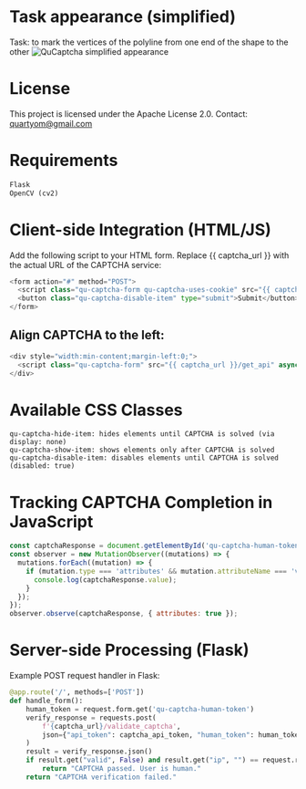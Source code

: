 # Task appearance (simplified)
Task: to mark the vertices of the polyline from one end of the shape to the other
![QuCaptcha simplified appearance](https://lh7-rt.googleusercontent.com/docsz/AD_4nXeYAg7wwDzCs9tNKEcyRsYmyArFIuzUKWAgPZUtctT_MvbARcER15DYcGdFos5T_J-8fEo1e7g31P_zEypctWgQGvR3odjTLGt94OAeUvPeqXmqcELjSBysQl7HSnQQFGD4NR8Xfg?key=dnTGlPGafZ97PkobWORP-axG)
# License
This project is licensed under the Apache License 2.0.
Contact: quartyom@gmail.com

# Requirements
```Python 3.6+
Flask
OpenCV (cv2)
```

# Client-side Integration (HTML/JS)
Add the following script to your HTML form. Replace {{ captcha_url }} with the actual URL of the CAPTCHA service:

```python
<form action="#" method="POST">
  <script class="qu-captcha-form qu-captcha-uses-cookie" src="{{ captcha_url }}/get_api" async></script>
  <button class="qu-captcha-disable-item" type="submit">Submit</button>
</form>
```

## Align CAPTCHA to the left:
```python
<div style="width:min-content;margin-left:0;">
  <script class="qu-captcha-form" src="{{ captcha_url }}/get_api" async></script>
</div>
```

# Available CSS Classes
```
qu-captcha-hide-item: hides elements until CAPTCHA is solved (via display: none)
qu-captcha-show-item: shows elements only after CAPTCHA is solved
qu-captcha-disable-item: disables elements until CAPTCHA is solved (disabled: true)
```
# Tracking CAPTCHA Completion in JavaScript
```JavaScript
const captchaResponse = document.getElementById('qu-captcha-human-token');
const observer = new MutationObserver((mutations) => {
  mutations.forEach((mutation) => {
    if (mutation.type === 'attributes' && mutation.attributeName === 'value') {
      console.log(captchaResponse.value);
    }
  });
});
observer.observe(captchaResponse, { attributes: true });
```

# Server-side Processing (Flask)
Example POST request handler in Flask:
```python
@app.route('/', methods=['POST'])
def handle_form():
    human_token = request.form.get('qu-captcha-human-token')
    verify_response = requests.post(
        f'{captcha_url}/validate_captcha',
        json={"api_token": captcha_api_token, "human_token": human_token}
    )
    result = verify_response.json()
    if result.get("valid", False) and result.get("ip", "") == request.remote_addr:
        return "CAPTCHA passed. User is human."
    return "CAPTCHA verification failed."
```
